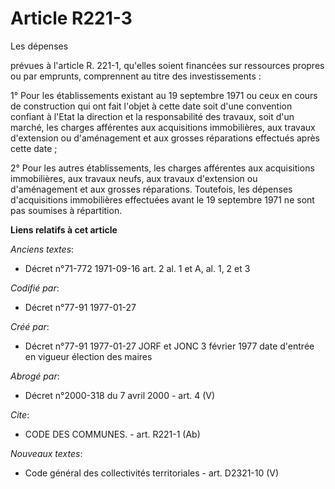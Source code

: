# Article R221-3

Les dépenses        

prévues à l'article R. 221-1, qu'elles soient financées sur ressources propres ou par emprunts, comprennent au titre des
investissements : 

1° Pour les établissements existant au 19 septembre 1971 ou ceux en cours de construction qui ont fait l'objet à cette date
soit d'une convention confiant à l'Etat la direction et la responsabilité des travaux, soit d'un marché, les charges
afférentes aux acquisitions immobilières, aux travaux d'extension ou d'aménagement et aux grosses réparations effectués après
cette date ; 

2° Pour les autres établissements, les charges afférentes aux acquisitions immobilières, aux travaux neufs, aux travaux
d'extension ou d'aménagement et aux grosses réparations. Toutefois, les dépenses d'acquisitions immobilières effectuées avant
le 19 septembre 1971 ne sont pas soumises à répartition.

**Liens relatifs à cet article**

_Anciens textes_:

  - Décret n°71-772 1971-09-16 art. 2 al. 1 et A, al. 1, 2 et 3

_Codifié par_:

  - Décret n°77-91 1977-01-27

_Créé par_:

  - Décret n°77-91 1977-01-27 JORF et JONC 3 février 1977 date d'entrée en vigueur élection des maires

_Abrogé par_:

  - Décret n°2000-318 du 7 avril 2000 - art. 4 (V)

_Cite_:

  - CODE DES COMMUNES. - art. R221-1 (Ab)

_Nouveaux textes_:

  - Code général des collectivités territoriales - art. D2321-10 (V)
